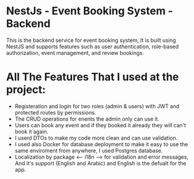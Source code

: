 # NestJs - Event Booking System - Backend

This is the backend service for event booking system, It is built using NestJS and supports features such as user authentication, role-based authorization, event management, and review bookings.

# All The Features That I used at the project:
- Registeration and login for two roles (admin & users) with JWT and protected routes by permissions.
- The CRUD operations for enents the admin only can use it.
- Users can book any event and if they booked it already they will can't book it again.
- I userd DTOs to make my code more clean and can use validation.
- I used also Docker for database deployment to make it easy to use the same enviroment from anywhere, I used Postgres database.
- Localization by package <-- i18n --> for validation and error messages, And it's support (English and Arabic) and English is the 
  defualt for the app.